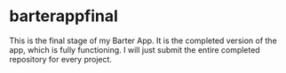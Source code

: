 # barterappfinal
This is the final stage of my Barter App. It is the completed version of the app, which is fully functioning. I will just submit the entire completed repository for every project. 
